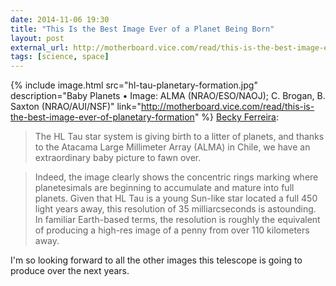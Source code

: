 ```yaml
---
date: 2014-11-06 19:30
title: "This Is the Best Image Ever of a Planet Being Born"
layout: post
external_url: http://motherboard.vice.com/read/this-is-the-best-image-ever-of-planetary-formation
tags: [science, space]
---
```

{% include image.html src="hl-tau-planetary-formation.jpg" description="Baby Planets • Image: ALMA (NRAO/ESO/NAOJ); C. Brogan, B. Saxton (NRAO/AUI/NSF)" link="http://motherboard.vice.com/read/this-is-the-best-image-ever-of-planetary-formation" %}
[Becky Ferreira](http://motherboard.vice.com/read/this-is-the-best-image-ever-of-planetary-formation):

>The HL Tau star system is giving birth to a litter of planets, and thanks to the Atacama Large Millimeter Array (ALMA) in Chile, we have an extraordinary baby picture to fawn over.

>Indeed, the image clearly shows the concentric rings marking where planetesimals are beginning to accumulate and mature into full planets. Given that HL Tau is a young Sun-like star located a full 450 light years away, this resolution of 35 milliarcseconds is astounding. In familiar Earth-based terms, the resolution is roughly the equivalent of producing a high-res image of a penny from over 110 kilometers away.

I'm so looking forward to all the other images this telescope is going to produce over the next years.
